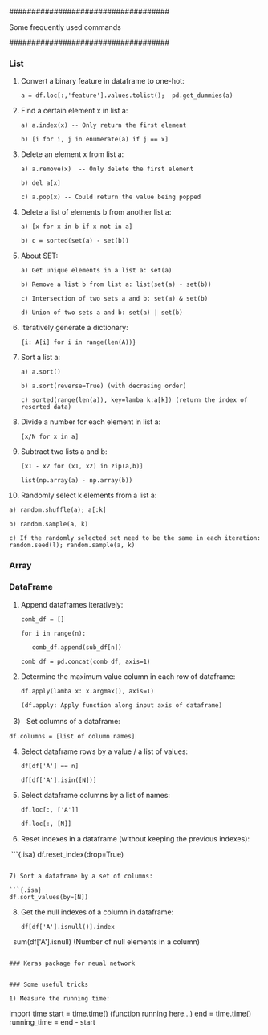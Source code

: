 ####################################

Some frequently used commands

####################################

### List
1) Convert a binary feature in dataframe to one-hot:

   `a = df.loc[:,'feature'].values.tolist();  pd.get_dummies(a)`

2) Find a certain element x in list a:

   `a) a.index(x) -- Only return the first element`

   `b) [i for i, j in enumerate(a) if j == x]`

3) Delete an element x from list a:

   `a) a.remove(x)  -- Only delete the first element`

   `b) del a[x]`

   `c) a.pop(x) -- Could return the value being popped`
   
4) Delete a list of elements b from another list a:

   `a) [x for x in b if x not in a]`

   `b) c = sorted(set(a) - set(b))`

5) About SET:
   
   `a) Get unique elements in a list a: set(a)`
    
   `b) Remove a list b from list a: list(set(a) - set(b))`

   `c) Intersection of two sets a and b: set(a) & set(b)`

   `d) Union of two sets a and b: set(a) | set(b)`
   
6) Iteratively generate a dictionary:

   `{i: A[i] for i in range(len(A))}`
   
7) Sort a list a:

   `a) a.sort()`
   
   `b) a.sort(reverse=True) (with decresing order)`
    
   `c) sorted(range(len(a)), key=lamba k:a[k]) (return the index of resorted data)`
   
8) Divide a number for each element in list a:

   `[x/N for x in a]`
 
9) Subtract two lists a and b:

   `[x1 - x2 for (x1, x2) in zip(a,b)]`
   
   `list(np.array(a) - np.array(b))`
   
10) Randomly select k elements from a list a:

   `a) random.shuffle(a); a[:k]`

   `b) random.sample(a, k)`

   `c) If the randomly selected set need to be the same in each iteration: random.seed(l); random.sample(a, k)`
   
### Array



### DataFrame

1) Append dataframes iteratively: 

   ```
   comb_df = []
   
   for i in range(n):
   
      comb_df.append(sub_df[n])
      
   comb_df = pd.concat(comb_df, axis=1)
   ```

2) Determine the maximum value column in each row of dataframe:

   ```
   df.apply(lamba x: x.argmax(), axis=1)
   
   (df.apply: Apply function along input axis of dataframe)
   ```
   
3） Set columns of a dataframe:

   ```{.isa}
   df.columns = [list of column names]
   ```
   
4) Select dataframe rows by a value / a list of values:

   ```
   df[df['A'] == n]
   
   df[df['A'].isin([N])]
   ```

5) Select dataframe columns by a list of names:
   
   ```
   df.loc[:, ['A']]
   
   df.loc[:, [N]]
   ```
   
6) Reset indexes in a dataframe (without keeping the previous indexes):
   
  ```{.isa}
   df.reset_index(drop=True)
   ```
   
7) Sort a dataframe by a set of columns:

   ```{.isa}
   df.sort_values(by=[N])
   ```
   
8) Get the null indexes of a column in dataframe:

   ```
   df[df['A'].isnull()].index
   
   sum(df['A'].isnull) (Number of null elements in a column)
   ```
   
### Keras package for neual network


### Some useful tricks

1) Measure the running time:

   ```
   import time
   start = time.time()
   (function running here...)
   end = time.time()
   running_time = end - start
   ```
